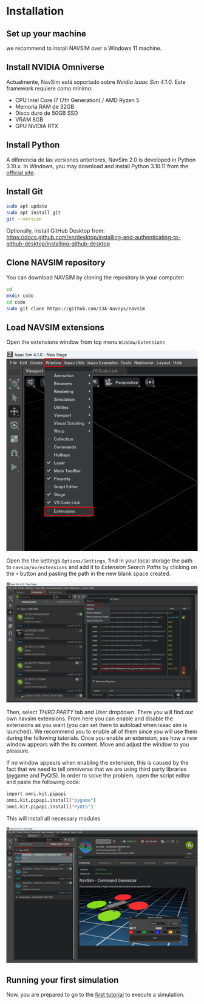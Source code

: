 # Installation

## Set up your machine


we recommend to install NAVSIM over a Windows 11 machine.




## Install NVIDIA Omniverse

Actualmente, NavSim está soportado sobre *Nvidia Isaac Sim 4.1.0*. Este framework requiere como mínimo:
- CPU Intel Core i7 (7th Generation) / AMD Ryzen 5
- Memoria RAM de 32GB
- Disco duro de 50GB SSD
- VRAM 8GB
- GPU NVIDIA RTX





## Install Python

A diferencia de las versiones anteriores, NavSim 2.0 is developed in Python 3.10.x.
In Windows, you may download and install Python 3.10.11 from the [official site](https://www.python.org/ftp/python/3.10.11/python-3.10.11-amd64.exe).




## Install Git

```bash
sudo apt update
sudo apt install git
git --version
```

Optionally, install GitHub Desktop from:
https://docs.github.com/en/desktop/installing-and-authenticating-to-github-desktop/installing-github-desktop




## Clone NAVSIM repository

You can download NAVSIM by cloning the repository in your computer:
```bash
cd
mkdir code
cd code
sudo git clone https://github.com/I3A-NavSys/navsim
```

## Load NAVSIM extensions
Open the extensions window from top menu `Window/Extensions`

![Isaac extensions panel](./img/extensions.png)

Open the the settings `Options/Settings`,
find in your local storage the path to `navsim/ov/extensions` and add it to *Extension Search Paths* by clicking on the 
`+` button and pasting the path in the new blank space created.

![Navsim extensions](./img/navsim_extensions.png)

Then, select *THIRD PARTY* tab and *User* dropdown.
There you will find our own navsim extensions.
From here you can enable and disable the extensions as you want (you can set them to autoload when isaac sim is
launched).
We recommend you to enable all of them since you will use them during the following tutorials.
Once you enable an extension, see how a new window appears with the its content.
Move and adjust the window to you pleasure.

If no window appears when enabling the extension, this is caused by the fact that we need to tell omniverse that we are 
using third party libraries (pygame and PyQt5). In order to solve the problem, open the script editor and paste the 
following code:
```bash
import omni.kit.pipapi
omni.kit.pipapi.install("pygame")
omni.kit.pipapi.install("PyQt5")
```
This will install all necessary modules

![Navsim extensions loaded](./img/navsim_extensions_loaded.png)


## Running your first simulation 

Now, you are prepared to go to the 
[first tutorial](https://github.com/I3A-NavSys/navsim/blob/main/doc/tuto1/tuto1.md)
to execute a simulation.
